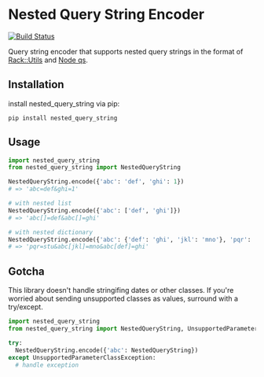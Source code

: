 # Nested Query String Encoder
[![Build Status](https://travis-ci.org/cine-io/nested-query-string.svg?branch=master)](https://travis-ci.org/cine-io/nested-query-string)

Query string encoder that supports nested query strings in the format of [Rack::Utils](http://www.rubydoc.info/github/rack/rack/Rack/Utils) and [Node qs](https://github.com/hapijs/qs).

## Installation

install nested_query_string via pip:

    pip install nested_query_string

## Usage

```python
import nested_query_string
from nested_query_string import NestedQueryString

NestedQueryString.encode({'abc': 'def', 'ghi': 1})
# => 'abc=def&ghi=1'

# with nested list
NestedQueryString.encode({'abc': ['def', 'ghi']})
# => 'abc[]=def&abc[]=ghi'

# with nested dictionary
NestedQueryString.encode({'abc': {'def': 'ghi', 'jkl': 'mno'}, 'pqr': 'stu'})
# => 'pqr=stu&abc[jkl]=mno&abc[def]=ghi'
```

## Gotcha

This library doesn't handle stringifing dates or other classes.
If you're worried about sending unsupported classes as values, surround with a try/except.

```python
import nested_query_string
from nested_query_string import NestedQueryString, UnsupportedParameterClassException

try:
  NestedQueryString.encode({'abc': NestedQueryString})
except UnsupportedParameterClassException:
  # handle exception
```
